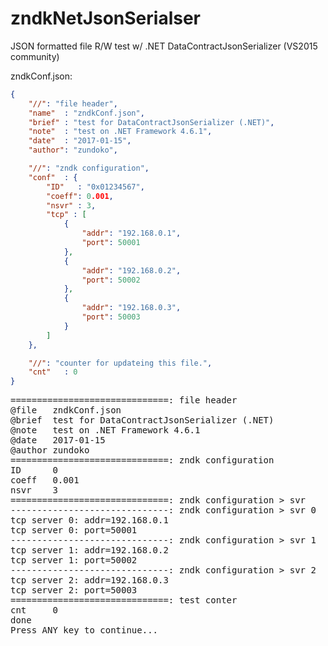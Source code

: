 # zndkNetJsonSerialser
JSON formatted file R/W test w/ .NET DataContractJsonSerializer (VS2015 community)

zndkConf.json:
```json
{
    "//": "file header",
    "name"  : "zndkConf.json",
    "brief" : "test for DataContractJsonSerializer (.NET)",
    "note"  : "test on .NET Framework 4.6.1",
    "date"  : "2017-01-15",
    "author": "zundoko",

    "//": "zndk configuration",
    "conf"  : {
        "ID"   : "0x01234567",
        "coeff": 0.001,
        "nsvr" : 3,
        "tcp" : [
            {
                "addr": "192.168.0.1",
                "port": 50001
            },
            {
                "addr": "192.168.0.2",
                "port": 50002
            },
            {
                "addr": "192.168.0.3",
                "port": 50003
            }
        ]
    },

    "//": "counter for updateing this file.",
    "cnt"   : 0
}
```

<pre>
==============================: file header
@file   zndkConf.json
@brief  test for DataContractJsonSerializer (.NET)
@note   test on .NET Framework 4.6.1
@date   2017-01-15
@author zundoko
==============================: zndk configuration
ID      0
coeff   0.001
nsvr    3
==============================: zndk configuration > svr
------------------------------: zndk configuration > svr 0
tcp server 0: addr=192.168.0.1
tcp server 0: port=50001
------------------------------: zndk configuration > svr 1
tcp server 1: addr=192.168.0.2
tcp server 1: port=50002
------------------------------: zndk configuration > svr 2
tcp server 2: addr=192.168.0.3
tcp server 2: port=50003
==============================: test conter
cnt     0
done
Press ANY key to continue...
</pre>
